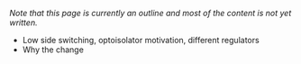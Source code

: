 
*Note that this page is currently an outline and most of the content is not yet written.*


- Low side switching, optoisolator motivation, different regulators
- Why the change